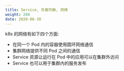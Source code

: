 ```yaml
---
title: Service, 负载均衡, 网络
weight: 204
date: 2020-06-30
---
```


<!--
Kubernetes networking addresses four concerns:
- Containers within a Pod use networking to communicate via loopback.
- Cluster networking provides communication between different Pods.
- The Service resource lets you expose an application running in Pods to be reachable from outside your cluster.
- You can also use Services to publish services only for consumption inside your cluster.
 -->

k8s 的网络有如下四个方面:

- 在同一个 Pod 内的容器使用圆环网络通信
- 集群网络提供不同 Pod 之间的通信
- Service 资源让运行在 Pod 中的应用可以在集群外访问
- Service 也可以用于集群内的服务发布
